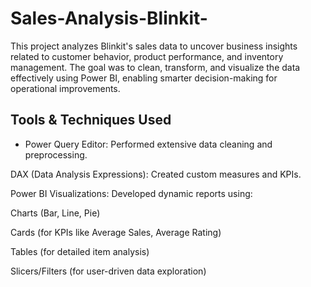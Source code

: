 # Sales-Analysis-Blinkit-
This project analyzes Blinkit's sales data to uncover business insights related to customer behavior, product performance, and inventory management. The goal was to clean, transform, and visualize the data effectively using Power BI, enabling smarter decision-making for operational improvements.

## Tools & Techniques Used
- Power Query Editor: Performed extensive data cleaning and preprocessing.

DAX (Data Analysis Expressions): Created custom measures and KPIs.

Power BI Visualizations: Developed dynamic reports using:

Charts (Bar, Line, Pie)

Cards (for KPIs like Average Sales, Average Rating)

Tables (for detailed item analysis)

Slicers/Filters (for user-driven data exploration)
